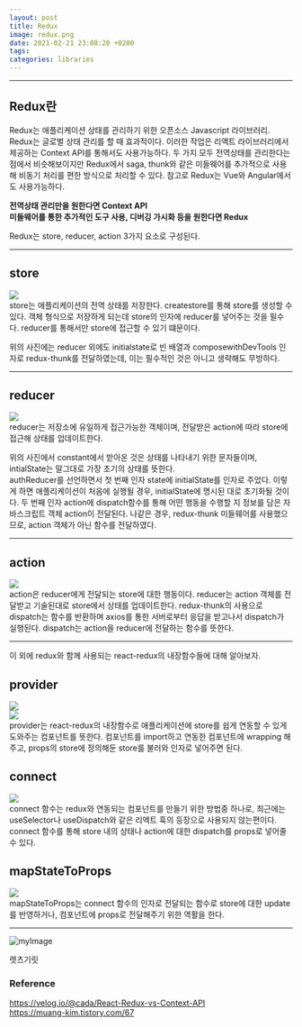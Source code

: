 ```yaml
---
layout: post
title: Redux
image: redux.png
date: 2021-02-21 23:08:20 +0200
tags:
categories: libraries
---
```


***

## **Redux란**
Redux는 애플리케이션 상태를 관리하기 위한 오픈소스 Javascript 라이브러리.  
Redux는 글로벌 상태 관리를 할 때 효과적이다. 이러한 작업은 리액트 라이브러리에서 제공하는 Context API를 통해서도 사용가능하다. 
두 가지 모두 전역상태를 관리한다는 점에서 비슷해보이지만 Redux에서 saga, thunk와 같은 미들웨어를 추가적으로 사용해 비동기 처리를 편한 방식으로 처리할 수 있다. 참고로 Redux는 Vue와 Angular에서도 사용가능하다.

**전역상태 관리만을 원한다면 Context API**  
**미들웨어를 통한 추가적인 도구 사용, 디버깅 가시화 등을 원한다면 Redux**

Redux는 store, reducer, action 3가지 요소로 구성된다.

***

## store
![]({{site.baseurl}}/images/redux2.jpg)  
store는 애플리케이션의 전역 상태를 저장한다. createstore를 통해 store를 생성할 수 있다. 객체 형식으로 저장하게 되는데 store의 인자에 reducer를 넣어주는 것을 필수다. reducer를 통해서만 store에 접근할 수 있기 떄문이다.

위의 사진에는 reducer 외에도 initialstate로 빈 배열과 composewithDevTools 인자로 redux-thunk를 전달하였는데, 이는 필수적인 것은 아니고 생략해도 무방하다.

***
## reducer
![]({{site.baseurl}}/images/redux3.jpg)  
reducer는 저장소에 유일하게 접근가능한 객체이며, 전달받은 action에 따라 store에 접근해 상태를 업데이트한다. 

위의 사진에서 constant에서 받아온 것은 상태를 나타내기 위한 문자들이며, intialState는 말그대로 가장 초기의 상태를 뜻한다.  
authReducer를 선언하면서 첫 번째 인자 state에 initialState를 인자로 주었다. 이렇게 하면 애플리케이션이 처음에 실행될 경우, initialState에 명시된 대로 초기화될 것이다.
두 번째 인자 action에 dispatch함수를 통해 어떤 행동을 수행할 지 정보를 담은 자바스크립트 객체 action이 전달된다. 나같은 경우, redux-thunk 미들웨어를 사용했으므로, action 객체가 아닌 함수를 전달하였다.

***
## action
![]({{site.baseurl}}/images/redux4.jpg)  
action은 reducer에게 전달되는 store에 대한 행동이다. reducer는 action 객체를 전달받고 기술된대로 store에서 상태를 업데이트한다. redux-thunk의 사용으로 dispatch는 함수를 반환하며 axios를 통한 서버로부터 응답을 받고나서 dispatch가 실행된다. dispatch는 action을 reducer에 전달하는 함수를 뜻한다.

***
 
 이 외에 redux와 함께 사용되는 react-redux의 내장함수들에 대해 알아보자.

## provider
![]({{site.baseurl}}/images/redux5.jpg)  
![]({{site.baseurl}}/images/redux6.jpg)  
provider는 react-redux의 내장함수로 애플리케이션에 store를 쉽게 연동할 수 있게 도와주는 컴포넌트를 뜻한다. 컴포넌트를 import하고 연동한 컴포넌트에 wrapping 해주고, props의 store에 정의해둔 store를 불러와 인자로 넣어주면 된다.

## connect
![]({{site.baseurl}}/images/redux7.jpg)  
connect 함수는 redux와 연동되는 컴포넌트를 만들기 위한 방법중 하나로, 최근에는 useSelector나 useDispatch와 같은 리액트 훅의 등장으로 사용되지 않는편이다. 
connect 함수를 통해 store 내의 상태나 action에 대한 dispatch를 props로 넣어줄 수 있다.

## mapStateToProps
![]({{site.baseurl}}/images/redux8.jpg)  
mapStateToProps는 connect 함수의 인자로 전달되는 함수로 store에 대한 update를 반영하거나, 컴포넌트에 props로 
전달해주기 위한 역활을 한다.

***

![myImage](https://media.giphy.com/media/XreQmk7ETCak0/giphy.gif)

렛츠기릿


### Reference
https://velog.io/@cada/React-Redux-vs-Context-API  
https://muang-kim.tistory.com/67  
